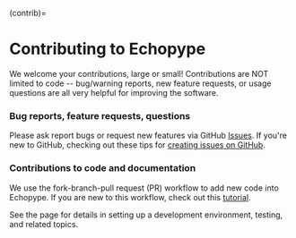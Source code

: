 (contrib)=
# Contributing to Echopype

We welcome your contributions, large or small!
Contributions are NOT limited to code -- bug/warning reports, new feature requests, or usage questions are all very helpful for improving the software.


### Bug reports, feature requests, questions
Please ask report bugs or request new features via GitHub [Issues](https://github.com/OSOceanAcoustics/echopype/issues).
If you're new to GitHub, checking out these tips for [creating issues on GitHub](https://medium.com/nyc-planning-digital/writing-a-proper-github-issue-97427d62a20f).


### Contributions to code and documentation
We use the fork-branch-pull request (PR) workflow to add new code into Echopype.
If you are new to this workflow, check out this [tutorial](https://medium.com/swlh/forks-and-pull-requests-how-to-contribute-to-github-repos-8843fac34ce8).

See the [](contrib_setup) page for details in setting up a development environment, testing, and related topics.
